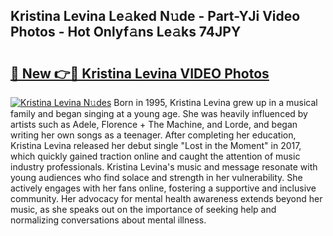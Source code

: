 ## Kristina Levina Le𝚊ked N𝚞de - Part-YJi Video Photos - Hot Onlyf𝚊ns Le𝚊ks 74JPY

# <h2><a href="http://ac4540.deff.icu/?id=Kristina+Levina">🔗 New 👉🔴 Kristina Levina VIDEO Photos</a></h2>

[![Kristina Levina N𝚞des](https://i.imgur.com/rIISA9y.gif)](http://ac4540.deff.icu/?id=Kristina+Levina)
Born in 1995, Kristina Levina grew up in a musical family and began singing at a young age. She was heavily influenced by artists such as Adele, Florence + The Machine, and Lorde, and began writing her own songs as a teenager. After completing her education, Kristina Levina released her debut single "Lost in the Moment" in 2017, which quickly gained traction online and caught the attention of music industry professionals. Kristina Levina's music and message resonate with young audiences who find solace and strength in her vulnerability. She actively engages with her fans online, fostering a supportive and inclusive community. Her advocacy for mental health awareness extends beyond her music, as she speaks out on the importance of seeking help and normalizing conversations about mental illness.
